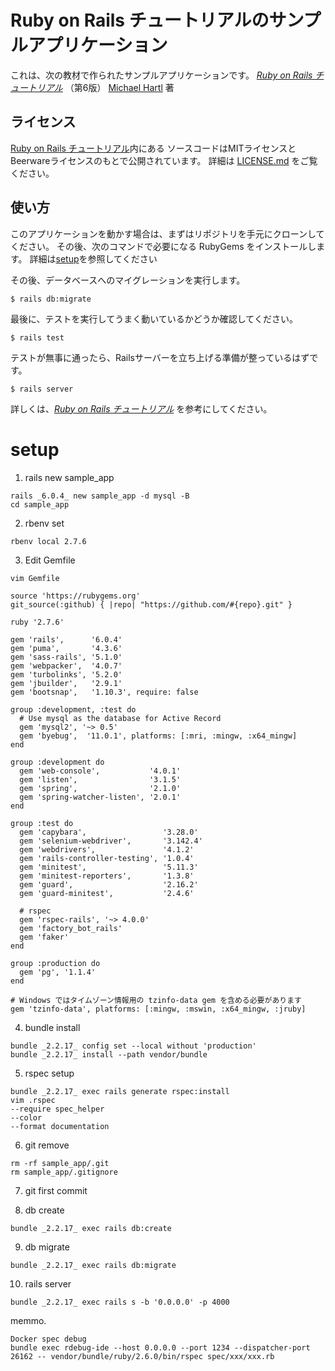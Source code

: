 # Ruby on Rails チュートリアルのサンプルアプリケーション

これは、次の教材で作られたサンプルアプリケーションです。
[*Ruby on Rails チュートリアル*](https://railstutorial.jp/)
（第6版）
[Michael Hartl](https://www.michaelhartl.com/) 著

## ライセンス

[Ruby on Rails チュートリアル](https://railstutorial.jp/)内にある
ソースコードはMITライセンスとBeerwareライセンスのもとで公開されています。
詳細は [LICENSE.md](LICENSE.md) をご覧ください。

## 使い方

このアプリケーションを動かす場合は、まずはリポジトリを手元にクローンしてください。
その後、次のコマンドで必要になる RubyGems をインストールします。
詳細は[setup](#setup)を参照してください

その後、データベースへのマイグレーションを実行します。

```
$ rails db:migrate
```

最後に、テストを実行してうまく動いているかどうか確認してください。

```
$ rails test
```

テストが無事に通ったら、Railsサーバーを立ち上げる準備が整っているはずです。

```
$ rails server
```

詳しくは、[*Ruby on Rails チュートリアル*](https://railstutorial.jp/)
を参考にしてください。

# setup
1. rails new sample_app

```
rails _6.0.4_ new sample_app -d mysql -B
cd sample_app
```

2. rbenv set

```
rbenv local 2.7.6
```

3. Edit Gemfile

```
vim Gemfile

source 'https://rubygems.org'
git_source(:github) { |repo| "https://github.com/#{repo}.git" }

ruby '2.7.6'

gem 'rails',      '6.0.4'
gem 'puma',       '4.3.6'
gem 'sass-rails', '5.1.0'
gem 'webpacker',  '4.0.7'
gem 'turbolinks', '5.2.0'
gem 'jbuilder',   '2.9.1'
gem 'bootsnap',   '1.10.3', require: false

group :development, :test do
  # Use mysql as the database for Active Record
  gem 'mysql2', '~> 0.5'
  gem 'byebug',  '11.0.1', platforms: [:mri, :mingw, :x64_mingw]
end

group :development do
  gem 'web-console',           '4.0.1'
  gem 'listen',                '3.1.5'
  gem 'spring',                '2.1.0'
  gem 'spring-watcher-listen', '2.0.1'
end

group :test do
  gem 'capybara',                 '3.28.0'
  gem 'selenium-webdriver',       '3.142.4'
  gem 'webdrivers',               '4.1.2'
  gem 'rails-controller-testing', '1.0.4'
  gem 'minitest',                 '5.11.3'
  gem 'minitest-reporters',       '1.3.8'
  gem 'guard',                    '2.16.2'
  gem 'guard-minitest',           '2.4.6'

  # rspec
  gem 'rspec-rails', '~> 4.0.0'
  gem 'factory_bot_rails'
  gem 'faker'
end

group :production do
  gem 'pg', '1.1.4'
end

# Windows ではタイムゾーン情報用の tzinfo-data gem を含める必要があります
gem 'tzinfo-data', platforms: [:mingw, :mswin, :x64_mingw, :jruby]
```

4. bundle install

```
bundle _2.2.17_ config set --local without 'production'
bundle _2.2.17_ install --path vendor/bundle
```

5. rspec setup

```
bundle _2.2.17_ exec rails generate rspec:install
vim .rspec
--require spec_helper
--color
--format documentation
```

6. git remove

```
rm -rf sample_app/.git
rm sample_app/.gitignore
```

7. git first commit

8. db create
```
bundle _2.2.17_ exec rails db:create
```

9. db migrate
```
bundle _2.2.17_ exec rails db:migrate
```

10. rails server
```
bundle _2.2.17_ exec rails s -b '0.0.0.0' -p 4000
```

memmo.
```
Docker spec debug
bundle exec rdebug-ide --host 0.0.0.0 --port 1234 --dispatcher-port 26162 -- vendor/bundle/ruby/2.6.0/bin/rspec spec/xxx/xxx.rb
```
